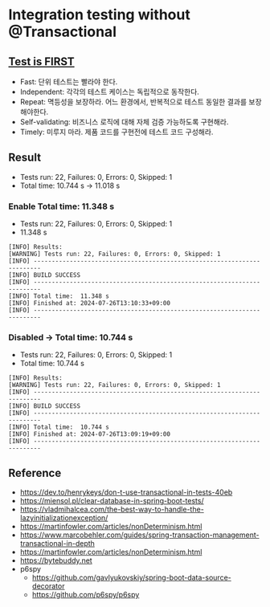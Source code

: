 # Integration testing without @Transactional

## [Test is FIRST](https://gmoon92.github.io/test/2018/08/24/test-driven-development.html)

- Fast: 단위 테스트는 빨라야 한다.
- Independent: 각각의 테스트 케이스는 독립적으로 동작한다.
- Repeat: 멱등성을 보장하라. 어느 환경에서, 반복적으로 테스트 동일한 결과를 보장해야한다.
- Self-validating: 비즈니스 로직에 대해 자체 검증 가능하도록 구현해라.
- Timely: 미루지 마라. 제품 코드를 구현전에 테스트 코드 구성해라.

## Result

- Tests run: 22, Failures: 0, Errors: 0, Skipped: 1
- Total time: 10.744 s -> 11.018 s

### Enable Total time:  11.348 s

- Tests run: 22, Failures: 0, Errors: 0, Skipped: 1
- 11.348 s

```text
[INFO] Results:
[WARNING] Tests run: 22, Failures: 0, Errors: 0, Skipped: 1
[INFO] ------------------------------------------------------------------------
[INFO] BUILD SUCCESS
[INFO] ------------------------------------------------------------------------
[INFO] Total time:  11.348 s
[INFO] Finished at: 2024-07-26T13:10:33+09:00
[INFO] ------------------------------------------------------------------------
```

### Disabled -> Total time:  10.744 s

- Tests run: 22, Failures: 0, Errors: 0, Skipped: 1
- Total time:  10.744 s

```text
[INFO] Results:
[WARNING] Tests run: 22, Failures: 0, Errors: 0, Skipped: 1
[INFO] ------------------------------------------------------------------------
[INFO] BUILD SUCCESS
[INFO] ------------------------------------------------------------------------
[INFO] Total time:  10.744 s
[INFO] Finished at: 2024-07-26T13:09:19+09:00
[INFO] ------------------------------------------------------------------------
```

## Reference

- https://dev.to/henrykeys/don-t-use-transactional-in-tests-40eb
- https://miensol.pl/clear-database-in-spring-boot-tests/
- https://vladmihalcea.com/the-best-way-to-handle-the-lazyinitializationexception/
- https://martinfowler.com/articles/nonDeterminism.html
- https://www.marcobehler.com/guides/spring-transaction-management-transactional-in-depth
- https://martinfowler.com/articles/nonDeterminism.html
- https://bytebuddy.net
- p6spy
  - https://github.com/gavlyukovskiy/spring-boot-data-source-decorator
  - https://github.com/p6spy/p6spy
